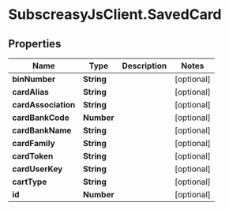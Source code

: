 # SubscreasyJsClient.SavedCard

## Properties
Name | Type | Description | Notes
------------ | ------------- | ------------- | -------------
**binNumber** | **String** |  | [optional] 
**cardAlias** | **String** |  | [optional] 
**cardAssociation** | **String** |  | [optional] 
**cardBankCode** | **Number** |  | [optional] 
**cardBankName** | **String** |  | [optional] 
**cardFamily** | **String** |  | [optional] 
**cardToken** | **String** |  | [optional] 
**cardUserKey** | **String** |  | [optional] 
**cartType** | **String** |  | [optional] 
**id** | **Number** |  | [optional] 



